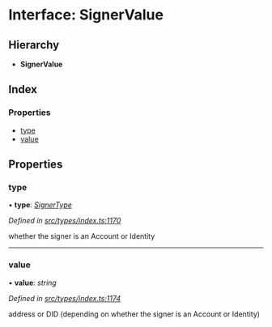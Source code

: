 # Interface: SignerValue

## Hierarchy

* **SignerValue**

## Index

### Properties

* [type](signervalue.md#type)
* [value](signervalue.md#value)

## Properties

###  type

• **type**: *[SignerType](../enums/signertype.md)*

*Defined in [src/types/index.ts:1170](https://github.com/PolymathNetwork/polymesh-sdk/blob/2a4e4111/src/types/index.ts#L1170)*

whether the signer is an Account or Identity

___

###  value

• **value**: *string*

*Defined in [src/types/index.ts:1174](https://github.com/PolymathNetwork/polymesh-sdk/blob/2a4e4111/src/types/index.ts#L1174)*

address or DID (depending on whether the signer is an Account or Identity)
